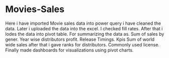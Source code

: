 # Movies-Sales
Here  i have imported Movie sales data into power query i have cleaned the data.
Later i uploaded the data into the excel.
I checked fill rates.
After that i lodes the data into pivot table.
For summarizing the data as.
Sum of sales by gener.
Year wise distributors profit.
Release Timings.
Kpis
Sum of world wide sales after that i gave ranks for distributors.
Commonly  used license.
Finally made dashboards for visualizations using pivot charts.

